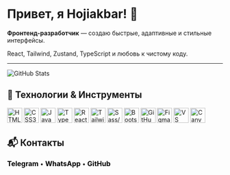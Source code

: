 <h1>Привет, я Hojiakbar! 👋</h1>

<p><b>Фронтенд-разработчик</b> — создаю быстрые, адаптивные и стильные интерфейсы.</p>
<p>React, Tailwind, Zustand, TypeScript и любовь к чистому коду.</p>

---

<p>
  <img src="https://github-readme-stats.vercel.app/api?username=HojiakbarMirzakarimov&show_icons=true&theme=radical" alt="GitHub Stats" />
</p>

## 🚀 Технологии & Инструменты

<p>
  <img src="https://cdn.jsdelivr.net/gh/devicons/devicon/icons/html5/html5-original.svg" width="35" title="HTML5" />
  <img src="https://cdn.jsdelivr.net/gh/devicons/devicon/icons/css3/css3-original.svg" width="35" title="CSS3" />
  <img src="https://cdn.jsdelivr.net/gh/devicons/devicon/icons/javascript/javascript-original.svg" width="35" title="JavaScript" />
  <img src="https://cdn.jsdelivr.net/gh/devicons/devicon/icons/typescript/typescript-original.svg" width="35" title="TypeScript" />
  <img src="https://cdn.jsdelivr.net/gh/devicons/devicon/icons/react/react-original.svg" width="35" title="React" />
  <img src="https://upload.wikimedia.org/wikipedia/commons/6/63/Tailwind_CSS_Logo.svg" width="35" title="Tailwind CSS" />
  <img src="https://upload.wikimedia.org/wikipedia/commons/6/69/Sass_Logo.svg" width="35" title="Sass/SCSS" />
  <img src="https://cdn.jsdelivr.net/gh/devicons/devicon/icons/bootstrap/bootstrap-plain.svg" width="35" title="Bootstrap" />
  <img src="https://cdn.jsdelivr.net/gh/devicons/devicon/icons/github/github-original.svg" width="35" title="GitHub" />
  <img src="https://cdn.jsdelivr.net/gh/devicons/devicon/icons/figma/figma-original.svg" width="35" title="Figma" />
  <img src="https://cdn.jsdelivr.net/gh/devicons/devicon/icons/vscode/vscode-original.svg" width="35" title="VS Code" />
  <img src="https://upload.wikimedia.org/wikipedia/commons/4/4e/Canva_Logo.svg" width="35" title="Canva" />
</p>

## 📬 Контакты

<p>
  <a href="https://t.me/08hoji00" style="display: inline-block; text-decoration: none; color: black; font-weight: bold; font-size: 16px;">
    Telegram
  </a> • 
  <a href="https://wa.me/996555251506" style="display: inline-block; text-decoration: none; color: black; font-weight: bold; font-size: 16px;">
    WhatsApp
  </a> • 
  <a href="https://github.com/HojiakbarMirzakarimov" style="display: inline-block; text-decoration: none; color: black; font-weight: bold; font-size: 16px;">
    GitHub
  </a>
</p>
